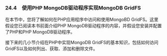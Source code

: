 ### 24.4　使用PHP MongoDB驱动程序实现MongoDB GridFS

在本节中，您将了解如何在PHP应用程序中访问和使用MongoBD GridFS。这里假设您已阅读本书前面介绍PHP MongoDB驱动程序的内容，并假设您安装并配置了PHP和PHP MongoDB驱动程序。

接下来的几小节介绍在PHP中实现MongoDB GridFS的基本知识，包括如何访问GridFS以及如何列出、获取、添加和删除文件。

